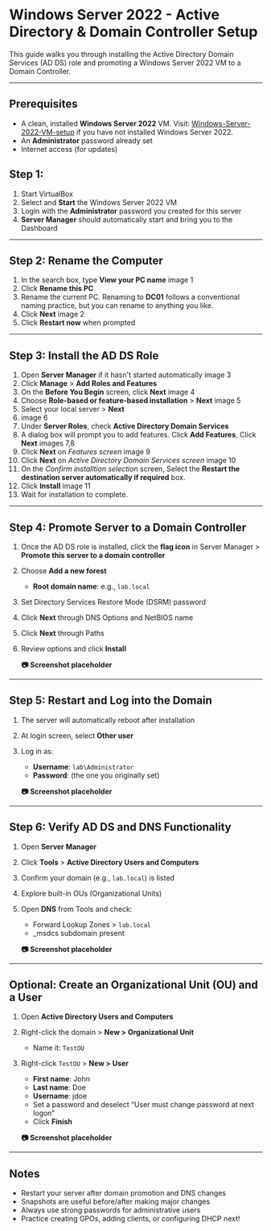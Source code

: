 # Windows Server 2022 - Active Directory & Domain Controller Setup

This guide walks you through installing the Active Directory Domain Services (AD DS) role and promoting a Windows Server 2022 VM to a Domain Controller.

---

## Prerequisites

- A clean, installed **Windows Server 2022** VM.  Visit: [Windows-Server-2022-VM-setup](AD-Lab_Setup/Windows-Server-2022-VM-setup.md) if you have not installed Windows Server 2022.
- An **Administrator** password already set
- Internet access (for updates)

## Step 1:

1. Start VirtualBox
2. Select and **Start** the Windows Server 2022 VM
3. Login with the **Administrator** password you created for this server
4. **Server Manager** should automatically start and bring you to the Dashboard

---

## Step 2: Rename the Computer

1. In the search box, type **View your PC name**
   image 1
2. Click **Rename this PC** 
3. Rename the current PC.  Renaming to **DC01** follows a conventional naming practice, but you can rename to anything you like. 
4. Click **Next**
   image 2  
5. Click **Restart now** when prompted

---

## Step 3: Install the AD DS Role

1. Open **Server Manager** if it hasn't started automatically
   image 3
3. Click **Manage** > **Add Roles and Features**  
4. On the **Before You Begin** screen, click **Next**
   image 4  
6. Choose **Role-based or feature-based installation** > **Next**
   image 5 
8. Select your local server > **Next**
9. image 6 
10. Under **Server Roles**, check **Active Directory Domain Services**  
11. A dialog box will prompt you to add features. Click **Add Features**, Click **Next**
    images 7,8  
13. Click **Next** on *Features screen*
    image 9  
15. Click **Next** on *Active Directory Domain Services screen*
    image 10
17. On the *Confirm installtion selection* screen, Select the **Restart the destination server automatically if required** box.
18. Click **Install**
    image 11
20. Wait for installation to complete.

---

## Step 4: Promote Server to a Domain Controller

1. Once the AD DS role is installed, click the **flag icon** in Server Manager > **Promote this server to a domain controller**

2. Choose **Add a new forest**  
   - **Root domain name**: e.g., `lab.local`

3. Set Directory Services Restore Mode (DSRM) password  
4. Click **Next** through DNS Options and NetBIOS name  
5. Click **Next** through Paths  
6. Review options and click **Install**

    **📷 Screenshot placeholder**

---

## Step 5: Restart and Log into the Domain

1. The server will automatically reboot after installation  
2. At login screen, select **Other user**  
3. Log in as:  
   - **Username**: `lab\Administrator`  
   - **Password**: (the one you originally set)

    **📷 Screenshot placeholder**

---

## Step 6: Verify AD DS and DNS Functionality

1. Open **Server Manager**  
2. Click **Tools** > **Active Directory Users and Computers**  
3. Confirm your domain (e.g., `lab.local`) is listed  
4. Explore built-in OUs (Organizational Units)

5. Open **DNS** from Tools and check:
   - Forward Lookup Zones > `lab.local`
   - _msdcs subdomain present

    **📷 Screenshot placeholder**

---

## Optional: Create an Organizational Unit (OU) and a User

1. Open **Active Directory Users and Computers**  
2. Right-click the domain > **New > Organizational Unit**  
   - Name it: `TestOU`  
3. Right-click `TestOU` > **New > User**  
   - **First name**: John  
   - **Last name**: Doe  
   - **Username**: jdoe  
   - Set a password and deselect “User must change password at next logon”  
   - Click **Finish**

    **📷 Screenshot placeholder**

---

## Notes

- Restart your server after domain promotion and DNS changes  
- Snapshots are useful before/after making major changes  
- Always use strong passwords for administrative users  
- Practice creating GPOs, adding clients, or configuring DHCP next!

